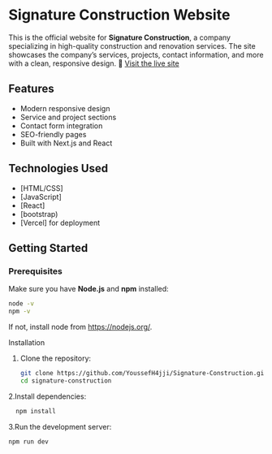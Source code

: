 # Signature Construction Website
This is the official website for **Signature Construction**, a company specializing in high-quality construction and renovation services. The site showcases the company’s services, projects, contact information, and more with a clean, responsive design.
🔗 [Visit the live site](https://signature-construction.vercel.app/)
## Features

- Modern responsive design
- Service and project sections
- Contact form integration
- SEO-friendly pages
- Built with Next.js and React

## Technologies Used
- [HTML/CSS]
- [JavaScript]
- [React]
- [bootstrap)
- [Vercel] for deployment

## Getting Started

### Prerequisites

Make sure you have **Node.js** and **npm** installed:

```bash
node -v
npm -v
```
If not, install node from https://nodejs.org/.

Installation
1. Clone the repository:
   ```bash
   git clone https://github.com/YoussefH4jji/Signature-Construction.git
   cd signature-construction
   ```
2.Install dependencies:
```bash
  npm install
```
3.Run the development server:
  ```bash
  npm run dev
```

